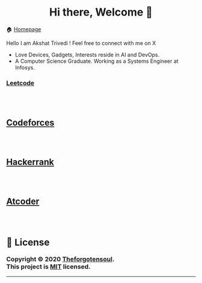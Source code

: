 <h1 align="center">Hi there, Welcome 👋</h1>
<p>
  <a href="https://github.com/TheForgotensoul/theforgotensoul/blob/master/LICENSE" target="_blank">
<!--     <img alt="License: MIT" src="https://img.shields.io/badge/License-MIT-yellow.svg" /> -->
  </a>
  <a href="https://twitter.com/TrivediAkshat" target="_blank">
<!--     <img alt="Twitter: Akshat" src="https://twitter.com/TrivediAkshat" /> -->
  </a>
</p>

🏠 [Homepage](https://github.com/Akshattriv/akshattriv)

Hello I am Akshat Trivedi ! 
Feel free to connect with me on X

 *    Love Devices, Gadgets,  Interests reside in AI and DevOps.
 *    A Computer Science Graduate. Working as a Systems Engineer at Infosys.

<p>
  <a href="https://leetcode.com/u/akshattrivedi9/">
    <h3>Leetcode<h3>
  </a>
      <br>
  <a href="https://codeforces.com/profile/akshattrivedi9">
    <h3>Codeforces</h3>
  </a>
      <br>
  <a href="https://www.hackerrank.com/profile/akshat_trivedi">
    <h3>Hackerrank</h3>
  </a>
      <br>
  <a href="https://atcoder.jp/users/Akshattrivedi9"> 
    <h3>Atcoder</h3>
  </a>
      <br>
</p>

## 📝 License

Copyright © 2020 [Theforgotensoul](https://github.com/Theforgotensoul).<br />
This project is [MIT](https://github.com/TheForgotensoul/theforgotensoul/blob/master/LICENSE) licensed.

---
